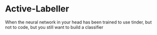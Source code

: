 # Active-Labeller
When the neural network in your head has been trained to use tinder, but not to code, but you still want to build a classifier
